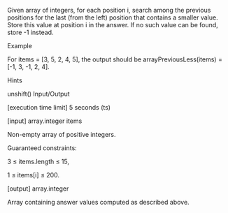 Given array of integers, for each position i, search among the previous positions for the last (from the left) position that contains a smaller value. Store this value at position i in the answer. If no such value can be found, store -1 instead.

Example

For items = [3, 5, 2, 4, 5], the output should be arrayPreviousLess(items) = [-1, 3, -1, 2, 4].

Hints

unshift()
Input/Output

[execution time limit] 5 seconds (ts)

[input] array.integer items

Non-empty array of positive integers.

Guaranteed constraints:

3 ≤ items.length ≤ 15,

1 ≤ items[i] ≤ 200.

[output] array.integer

Array containing answer values computed as described above.